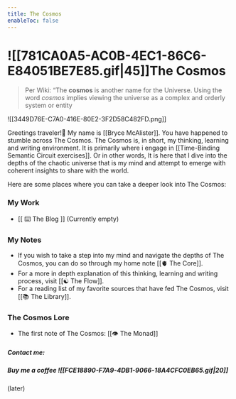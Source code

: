 ```yaml
---
title: The Cosmos
enableToc: false
---
```


# ![[781CA0A5-AC0B-4EC1-86C6-E84051BE7E85.gif|45]]The Cosmos 

>  Per Wiki: “The **cosmos** is another name for the Universe. Using the word _cosmos_ implies viewing the universe as a complex and orderly system or entity 

![[3449D76E-C7A0-416E-80E2-3F2D58C482FD.png]]

Greetings traveler!👋 My name is [[Bryce McAlister]]. You have happened to stumble across The Cosmos. The Cosmos is, in short, my thinking, learning and writing environment. It is primarily where i engage in [[Time-Binding Semantic Circuit exercises]]. Or in other words, It is here that I dive into the depths of the chaotic universe that is my mind and attempt to emerge with coherent insights to share with the world.

Here are some places where you can take a deeper look into The Cosmos:

### My Work 

- [[ ⌨️ The Blog ]] (Currently empty)

### My Notes

- If you wish to take a step into my mind and navigate the depths of The Cosmos, you can do so through my home note [[🫀 The Core]]. 
- For a more in depth explanation of this thinking, learning and writing process, visit  [[☯️ The Flow]]. 
- For a reading list of my favorite sources that have fed The Cosmos, visit [[📚 The Library]].

### The Cosmos Lore

- The first note of The Cosmos: [[👁 The Monad]]

##### Contact me:

##### Buy me a coffee ![[FCE18890-F7A9-4DB1-9066-18A4CFC0EB65.gif|20]]

(later)
